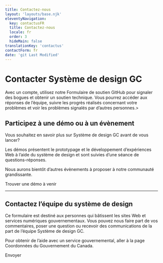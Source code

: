 ```yaml
---
title: Contactez-nous
layout: 'layouts/base.njk'
eleventyNavigation:
  key: contactusFR
  title: Contactez-nous
  locale: fr
  order: 3
  hideMain: false
translationKey: 'contactus'
contactForm: fr
date: 'git Last Modified'
---
```


# Contacter Système de design GC

<gcds-notice type="info" notice-title-tag="h2" notice-title="Formulaire de soutien sur GitHub">
  <gcds-text>Avec un <gcds-link external href="{{ links.githubGetStarted }}">compte</gcds-link>, utilisez notre <gcds-link external href="{{ links.githubCompsIssues }}">Formulaire de soutien GitHub</gcds-link> pour signaler des bogues et obtenir un soutien technique. Vous pourrez accéder aux réponses de l’équipe, suivre les progrès réalisés concernant votre problèmes et voir les problèmes signalés par d’autres personnes.></gcds-text>
</gcds-notice>

## Participez à une démo ou à un évènement

Vous souhaitez en savoir plus sur Système de design GC avant de vous lancer?

Les démos présentent le prototypage et le développement d’expériences Web à l’aide du système de design et sont suivies d’une séance de questions-réponses.

Nous aurons bientôt d’autres évènements à proposer à notre communauté grandissante.

<gcds-button type="link" button-role="secondary" href="{{ links.registerDemo }}">
  Trouver une démo à venir
</gcds-button>

<hr class="my-600" />

## Contactez l’équipe du système de design

Ce formulaire est destiné aux personnes qui bâtissent les sites Web et services numériques gouvernementaux. Vous pouvez nous faire part de vos commentaires, poser une question ou recevoir des communications de la part de l’équipe Système de design GC.

Pour obtenir de l’aide avec un service gouvernemental, aller à la page <gcds-link href="https://www.canada.ca/fr/contact.html" external>Coordonnées du Gouvernement du Canada</gcds-link>.

<form class="my-600 contact-us-form" name="contactFR" method="post" style="min-height: 32rem;" action="/api/submission">
  <input type="hidden" name="form-name" value="contactFR" />
  <input name="honeypot" type="text" aria-label="bot" hidden/>

<gcds-input type="text" name="name" input-id="name" label="Nom complet" autocomplete="name" required></gcds-input>
<gcds-input type="email" name="email" input-id="email" label="Adresse courriel" autocomplete="email" required></gcds-input>
<gcds-textarea name="message" label="Fournissez vos commentaires ou posez une question si vous avez besoin d’aide" hint="Incluez jamais de renseignement personnel (Protégé)." textarea-id="message"></gcds-textarea>

  <gcds-fieldset fieldset-id="learnMore" legend="Recevez des communications de la part de Système de design GC" hint="Si vous souhaitez que nous vous contactions, choisissez une option ou les deux options.">
    <gcds-checkbox checkbox-id="learnMoreMailingList" label="Ajoutez-moi à votre liste d'envoi." value="learn-more-mailing-list" name="learn-more-mailing-list"></gcds-checkbox>
    <gcds-checkbox checkbox-id="learnMoreResearch" label="Contactez-moi pour les études sur l'utilisabilité." value="learn-more-research" name="learn-more-research"></gcds-checkbox>
  </gcds-fieldset>

  <gcds-fieldset fieldset-id="familiarityGCDS" legend="Indiquez votre expérience avec Système de design GC" hint="Sélectionnez 1 option." required>
    <gcds-radio-group name="familiarityGCDS" options='{{ contactus[locale].options | stringify | encode-html }}'>
    </gcds-radio-group>
  </gcds-fieldset>

  <div hidden>
    <gcds-input type="text" name="bot-field" input-id="bot-field" label="bot"></gcds-input>
  </div>

  <gcds-button button-role="primary" type="submit">
    Envoyer
  </gcds-button>
</form>
